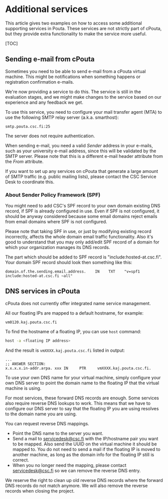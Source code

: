 # Additional services

This article gives two examples on how to access some additional supporting services
in Pouta. These services are not strictly part of cPouta, but they provide extra
functionality to make the service more useful.

[TOC]

## Sending e-mail from cPouta

Sometimes you need to be able to send e-mail from a cPouta virtual
machine. This might be notifications when something happens or
registration confirmation e-mails.

We're now providing a service to do this. The service is still in the
evaluation stages, and we might make changes to the service based on
our experience and any feedback we get.

To use this service, you need to configure your mail transfer agent
(MTA) to use the following SMTP relay server (a.k.a. smarthost):

```
smtp.pouta.csc.fi:25
```

The server does not require authentication.

When sending e-mail, you need a valid _Sender_ address in your e-mails,
such as your university e-mail address, since this will be validated by
the SMTP server. Please note that this is a different e-mail header
attribute from the _From_ attribute.

If you want to set up any services on cPouta that generate a large
amount of SMTP traffic (e.g. public mailing lists), please contact
the CSC Service Desk to coordinate this.

### About Sender Policy Framework (SPF)

You might need to add CSC's SPF record to your own domain existing DNS record, if SPF is already configured in use. 
Even if SPF is not configured, it should be anyway considered because some email domains reject emails from email domains where SPF is not configured.

Please note that taking SPF in use, or just by modifying existing record incorrectly, affects the whole domain email traffic functionality.
Also it's good to understand that you may only add/edit SPF record of a domain for which your organization manages its DNS records.

The part which should be added to SPF record is "include:hosted-at.csc.fi".
Your domain SPF record should look then something like this:
```
domain.of.the.sending.email.address.    IN    TXT    "v=spf1 include:hosted-at.csc.fi ~all"
```

## DNS services in cPouta

cPouta does not currently offer integrated name service management.

All our floating IPs are mapped to a default hostname, for example:

```
vm0120.kaj.pouta.csc.fi
```

To find the hostname of a floating IP, you can use `host` command:
```sh
host -a <floating IP address>
```

And the result is `vmXXXX.kaj.pouta.csc.fi` listed in output:

```
...
;; ANSWER SECTION:
x.x.x.x.in-addr.arpa. xxx IN     PTR     vmXXXX.kaj.pouta.csc.fi.
```

To use your own DNS name for your virtual machine, simply configure
your own DNS server to point the domain name to the floating IP that
the virtual machine is using.

For most services, these forward DNS records are enough. Some services
also require reverse DNS lookups to work. This means that we have to
configure our DNS server to say that the floating IP you are using
resolves to the domain name you are using.

You can request reverse DNS mappings.

- Point the DNS name to the server you want.
- Send a mail to servicedesk@csc.fi with the IP/hostname pair
 you want to be mapped. Also send the UUID on the virtual machine
 it should be mapped to. You do not need to send a mail if the
 floating IP is moved to another machine, as long as the domain
 info for the floating IP still is correct.
- When you no longer need the mapping, please contact
 servicedesk@csc.fi so we can remove the reverse DNS entry.

We reserve the right to clean up old reverse DNS records where the
forward DNS records do not match anymore. We will also remove the
reverse records when closing the project.
